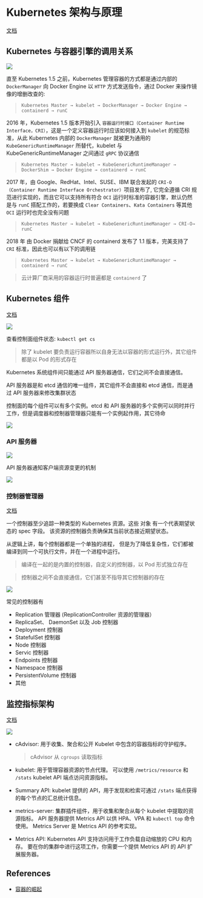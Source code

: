 # Kubernetes 架构与原理

[文档](https://kubernetes.io/zh/docs/concepts/architecture/)

## Kubernetes 与容器引擎的调用关系

![](../images/kube-to-docker.png)

直至 Kubernetes 1.5 之前，Kubernetes 管理容器的方式都是通过内部的 `DockerManager` 向 Docker Engine 以 `HTTP` 方式发送指令，通过 Docker 来操作镜像的增删改查的:

> `Kubernetes Master → kubelet → DockerManager → Docker Engine → containerd → runC`

2016 年，Kubernetes 1.5 版本开始引入 `容器运行时接口（Container Runtime Interface，CRI）`，这是一个定义容器运行时应该如何接入到 `kubelet` 的规范标准，从此 Kubernetes 内部的 `DockerManager` 就被更为通用的 `KubeGenericRuntimeManager` 所替代，kubelet 与 KubeGenericRuntimeManager 之间通过 `gRPC` 协议通信

> `Kubernetes Master → kubelet → KubeGenericRuntimeManager → DockerShim → Docker Engine → containerd → runC`

2017 年，由 Google、RedHat、Intel、SUSE、IBM 联合发起的 `CRI-O（Container Runtime Interface Orchestrator）`项目发布了, 它完全遵循 CRI 规范进行实现的，而且它可以支持所有符合 `OCI` 运行时标准的容器引擎，默认仍然是与 `runC` 搭配工作的，若要换成 `Clear Containers`、`Kata Containers` 等其他 `OCI` 运行时也完全没有问题

> `Kubernetes Master → kubelet → KubeGenericRuntimeManager → CRI-O→ runC`

2018 年 由 Docker 捐献给 CNCF 的 containerd 发布了 1.1 版本，完美支持了 `CRI` 标准，因此也可以有以下的调用链

> `Kubernetes Master → kubelet → KubeGenericRuntimeManager → containerd → runC`

> 云计算厂商采用的容器运行时普遍都是 `containerd` 了

## Kubernetes 组件

[文档](https://kubernetes.io/zh/docs/concepts/overview/components/)

![](../images/kube-components.png)

查看控制面组件状态: `kubectl get cs`

> 除了 kubelet 要负责运行容器所以自身无法以容器的形式运行外，其它组件都是以 Pod 的形式存在

Kubernetes 系统组件间只能通过 API 服务器通信，它们之间不会直接通信。

API 服务器是和 etcd 通信的唯一组件，其它组件不会直接和 etcd 通信，而是通过 API 服务器来修改集群状态

控制面的每个组件可以有多个实例。etcd 和 API 服务器的多个实例可以同时并行工作，但是调度器和控制器管理器只能有一个实例起作用，其它待命

![](../images/k8s-arch.png)


### API 服务器

![](../images/api-server.png)

API 服务器通知客户端资源变更的机制

![](../images/api-server-watch.png)

### 控制器管理器

[文档](https://kubernetes.io/zh/docs/concepts/architecture/controller/)

一个控制器至少追踪一种类型的 Kubernetes 资源。这些 对象 有一个代表期望状态的 spec 字段。 该资源的控制器负责确保其当前状态接近期望状态。

从逻辑上讲，每个控制器都是一个单独的进程， 但是为了降低复杂性，它们都被编译到同一个可执行文件，并在一个进程中运行。

> 编译在一起的是内置的控制器，自定义的控制器，以 Pod 形式独立存在

> 控制器之间不会直接通信，它们甚至不指导其它控制器的存在

![](../images/k8s-controller2.png)

常见的控制器有

- Replication 管理器 (ReplicationController 资源的管理器）
- ReplicaSet、 DaemonSet 以及 Job 控制器
- Deployment 控制器
- StatefulSet 控制器
- Node 控制器
- Servic 控制器
- Endpoints 控制器
- Namespace 控制器
- PersistentVolume 控制器
- 其他

## 监控指标架构

[文档](https://kubernetes.io/zh/docs/tasks/debug-application-cluster/resource-metrics-pipeline/)

![](../images/k8s-monitor.png)

- cAdvisor: 用于收集、聚合和公开 Kubelet 中包含的容器指标的守护程序。

    >  cAdvisor 从 `cgroups` 读取指标

- kubelet: 用于管理容器资源的节点代理。 可以使用 `/metrics/resource` 和 `/stats` kubelet API 端点访问资源指标。

- Summary API: kubelet 提供的 API，用于发现和检索可通过 `/stats` 端点获得的每个节点的汇总统计信息。

- metrics-server: 集群插件组件，用于收集和聚合从每个 kubelet 中提取的资源指标。 API 服务器提供 Metrics API 以供 HPA、VPA 和 `kubectl top` 命令使用。 Metrics Server 是 Metrics API 的参考实现。

- Metrics API: Kubernetes API 支持访问用于工作负载自动缩放的 CPU 和内存。 要在你的集群中进行这项工作，你需要一个提供 Metrics API 的 API 扩展服务器。



## References

- [容器的崛起](http://icyfenix.cn/immutable-infrastructure/container/history.html)
